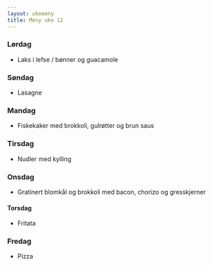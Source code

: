 ```yaml
---
layout: ukemeny
title: Meny uke 12
---
```


### Lørdag

- Laks i lefse / bønner og guacamole

### Søndag

- Lasagne

### Mandag

- Fiskekaker med brokkoli, gulrøtter og brun saus

### Tirsdag

- Nudler med kylling

### Onsdag

- Gratinert blomkål og brokkoli med bacon, chorizo og gresskjerner

#### Torsdag

- Fritata

### Fredag

- Pizza
